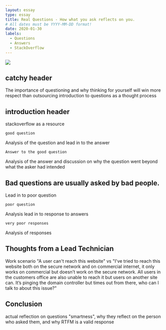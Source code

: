 ```yaml
---
layout: essay
type: essay
title: Real Questions - How what you ask reflects on you.
# All dates must be YYYY-MM-DD format!
date: 2020-01-30
labels:
  - Questions
  - Answers
  - StackOverflow
---
```


<img class="ui medium left floated image" src="../images/test.png">


## catchy header

The importance of questioning and why thinking for yourself will win more respect than outsourcing
introduction to questions as a thought process


## introduction header

stackoverflow as a resource

```
good question
```

Analysis of the question and lead in to the answer

```
Answer to the good question
```

Analysis of the answer and discussion on why the question went beyond what the asker had intended


## Bad questions are usually asked by bad people.

Lead in to poor question

```
poor question
```

Analysis
lead in to response to answers

```
very poor responses
```

Analysis of responses

## Thoughts from a Lead Technician

Work scenario
"A user can't reach this website"
vs
"I've tried to reach this website both on the secure network and on commercial internet, it only works on commercial but doesn’t work on the secure network. All users in the customers office are also unable to reach it but users on another site can. It’s pinging the domain controller but times out from there, who can I talk to about this issue?"

## Conclusion

actual reflection on questions "smartness", why they reflect on the person who asked them, and why RTFM is a valid response
